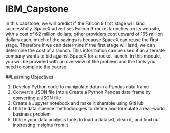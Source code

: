 # IBM_Capstone
In this capstone, we will predict if the Falcon 9 first stage will land successfully. SpaceX advertises Falcon 9 rocket launches on its website, with a cost of 62 million dollars; other providers cost upward of 165 million dollars each, much of the savings is because SpaceX can reuse the first stage. Therefore if we can determine if the first stage will land, we can determine the cost of a launch. This information can be used if an alternate company wants to bid against SpaceX for a rocket launch. In this module, you will be provided with an overview of the problem and the tools you need to complete the course.

##Learning Objectives
1. Develop Python code to manipulate data in a Pandas data frame
2. Convert a JSON file into a Create a Python Pandas data frame by converting a JSON file
3. Create a Jupyter notebook and make it sharable using GitHub
4. Utilize data science methodologies to define and formulate a real-world business problem
5. Utilize your data analysis tools to load a dataset, clean it, and find out interesting insights from it
